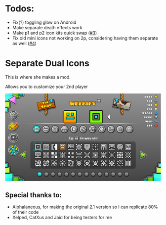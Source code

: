 # Todos:
- Fix(?) toggling glow on Android
- Make separate death effects work
- Make p1 and p2 icon kits quick swap ([#3](https://github.com/Weebifying/separate-dual-icons-geode/issues/3))
- Fix old mini icons not working on 2p, considering having them separate as well ([#4](https://github.com/Weebifying/separate-dual-icons-geode/issues/4))

# Separate Dual Icons

This is where she makes a mod.

Allows you to customize your 2nd player

![Showcase](image.png)

## Special thanks to:
- Alphalaneous, for making the original 2.1 version so I can replicate 80% of their code
- Xelped, CatXus and Jaid for being testers for me